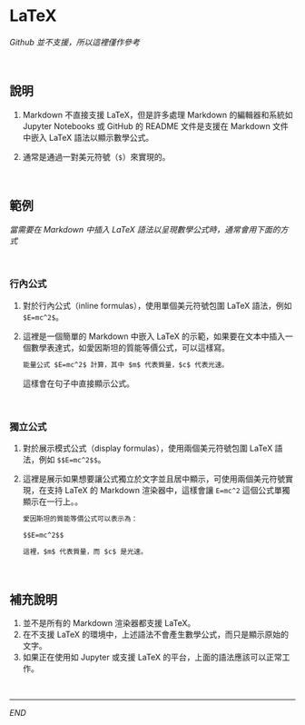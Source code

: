 # LaTeX

_Github 並不支援，所以這裡僅作參考_

<br>

## 說明

1. Markdown 不直接支援 LaTeX，但是許多處理 Markdown 的編輯器和系統如 Jupyter Notebooks 或 GitHub 的 README 文件是支援在 Markdown 文件中嵌入 LaTeX 語法以顯示數學公式。

2. 通常是通過一對美元符號（`$`）來實現的。

<br>

## 範例

_當需要在 Markdown 中插入 LaTeX 語法以呈現數學公式時，通常會用下面的方式_

<br>

### 行內公式
   
1. 對於行內公式（inline formulas），使用單個美元符號包圍 LaTeX 語法，例如 `$E=mc^2$`。



2. 這裡是一個簡單的 Markdown 中嵌入 LaTeX 的示範，如果要在文本中插入一個數學表達式，如愛因斯坦的質能等價公式，可以這樣寫。
   
   ```markdown
   能量公式 $E=mc^2$ 計算，其中 $m$ 代表質量，$c$ 代表光速。
   ```

   這樣會在句子中直接顯示公式。

<br>

### 獨立公式

1. 對於展示模式公式（display formulas），使用兩個美元符號包圍 LaTeX 語法，例如 `$$E=mc^2$$`。

2. 這裡是展示如果想要讓公式獨立於文字並且居中顯示，可使用兩個美元符號實現，在支持 LaTeX 的 Markdown 渲染器中，這樣會讓 `E=mc^2` 這個公式單獨顯示在一行上。。

   ```markdown
   愛因斯坦的質能等價公式可以表示為：

   $$E=mc^2$$

   這裡，$m$ 代表質量，而 $c$ 是光速。
   ```

<br>

## 補充說明

1. 並不是所有的 Markdown 渲染器都支援 LaTeX。
2. 在不支援 LaTeX 的環境中，上述語法不會產生數學公式，而只是顯示原始的文字。
3. 如果正在使用如 Jupyter 或支援 LaTeX 的平台，上面的語法應該可以正常工作。


<br>

---

_END_